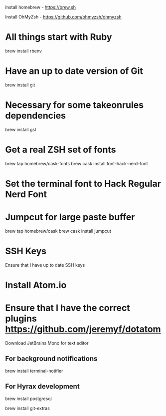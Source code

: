 Install homebrew - https://brew.sh

Install OhMyZsh - https://github.com/ohmyzsh/ohmyzsh

# All things start with Ruby
brew install rbenv

# Have an up to date version of Git
brew install git

# Necessary for some takeonrules dependencies
brew install gsl

# Get a real ZSH set of fonts
brew tap homebrew/cask-fonts
brew cask install font-hack-nerd-font

# Set the terminal font to Hack Regular Nerd Font

# Jumpcut for large paste buffer
brew tap homebrew/cask
brew cask install jumpcut

# SSH Keys
Ensure that I have up to date SSH keys

# Install Atom.io
# Ensure that I have the correct plugins https://github.com/jeremyf/dotatom
Download JetBrains Mono for text editor

## For background notifications
brew install terminal-notifier

## For Hyrax development
brew install postgresql

brew install git-extras
